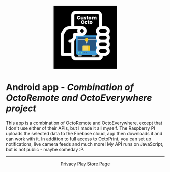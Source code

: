 <p align="center">
  <img src="https://github.com/HelloItsMeAdm/CustomOcto/blob/main/app/src/main/res/drawable/logo_max.png" width="200" alt="Logo"/>
</p>

# Android app - *Combination of OctoRemote and OctoEverywhere project*
This app is a combination of OctoRemote and OctoEverywhere, except that I don't use either of their APIs, but I made it all myself. The Raspberry PI uploads the selected data to the Firebase cloud, app then downloads it and can work with it. In addition to full access to OctoPrint, you can set up notifications, live camera feeds and much more! My API runs on JavaScript, but is not public - maybe someday :P.

***

<div class='parent' align="center">
  <div class='child' style="display: inline-block">
    <a href="https://www.vojtech-adam.cz/privacy" target="_blank">Privacy</a>
  </div>
  <div class='child' style="display: inline-block">
    <a href="https://www.vojtech-adam.cz/playstore" target="_blank">Play Store Page</a>
  </div>
</div>
